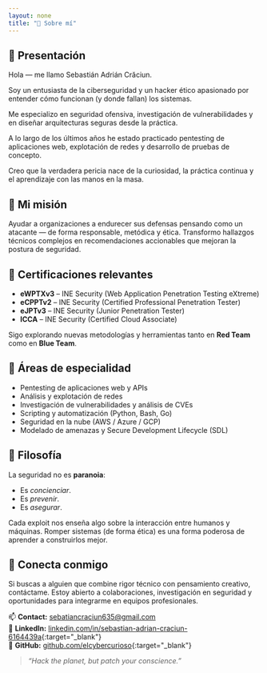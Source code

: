 ```yaml
---
layout: none
title: "👾 Sobre mí"
---
```


## 👋​ Presentación

Hola — me llamo Sebastián Adrián Crăciun.

Soy un entusiasta de la ciberseguridad y un hacker ético apasionado por entender cómo funcionan (y donde fallan) los sistemas.

Me especializo en seguridad ofensiva, investigación de vulnerabilidades y en diseñar arquitecturas seguras desde la práctica.

A lo largo de los últimos años he estado practicado pentesting de aplicaciones web, explotación de redes y desarrollo de pruebas de concepto.

Creo que la verdadera pericia nace de la curiosidad, la práctica continua y el aprendizaje con las manos en la masa.

## 🎯 Mi misión

Ayudar a organizaciones a endurecer sus defensas pensando como un atacante — de forma responsable, metódica y ética. Transformo hallazgos técnicos complejos en recomendaciones accionables que mejoran la postura de seguridad.


## 🧠 Certificaciones relevantes

- **eWPTXv3** – INE Security (Web Application Penetration Testing eXtreme)  
- **eCPPTv2** – INE Security (Certified Professional Penetration Tester)  
- **eJPTv3** – INE Security (Junior Penetration Tester)  
- **ICCA** – INE Security (Certified Cloud Associate)  

Sigo explorando nuevas metodologías y herramientas tanto en **Red Team** como en **Blue Team**.

## 🧰 Áreas de especialidad

- Pentesting de aplicaciones web y APIs
- Análisis y explotación de redes
- Investigación de vulnerabilidades y análisis de CVEs
- Scripting y automatización (Python, Bash, Go)
- Seguridad en la nube (AWS / Azure / GCP)
- Modelado de amenazas y Secure Development Lifecycle (SDL)

## 💬 Filosofía

La seguridad no es **paranoia**: 
- Es _concienciar_.
- Es _prevenir_.
- Es _asegurar_.

Cada exploit nos enseña algo sobre la interacción entre humanos y máquinas.
Romper sistemas (de forma ética) es una forma poderosa de aprender a construirlos mejor.

## 🔗 Conecta conmigo

Si buscas a alguien que combine rigor técnico con pensamiento creativo, contáctame. 
Estoy abierto a colaboraciones, investigación en seguridad y oportunidades para integrarme en equipos profesionales.

📫 **Contact:** sebatiancraciun635@gmail.com  
💼 **LinkedIn:** [linkedin.com/in/sebastian-adrian-craciun-6164439a](https://linkedin.com/in/sebastian-adrian-craciun-6164439a){:target="_blank"}  
🐙 **GitHub:** [github.com/elcybercurioso](https://github.com/elcybercurioso){:target="_blank"}

>*“Hack the planet, but patch your conscience.”*
